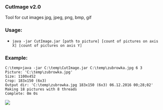 ### CutImage v2.0
Tool for cut images jpg, jpeg, png, bmp, gif

### Usage:
* `java -jar CutImage.jar [path to picture] [count of pictures on axis X] [count of pictures on axis Y]`

### Example:
```
C:\temp>java -jar C:\temp\CutImage.jar C:\temp\zubrowka.jpg 6 3
Picture: 'C:\temp\zubrowka.jpg'
Size: 1100x452
Crop: 183x150 (6x3)
Output dir: 'C:\temp\zubrowka.jpg 183x150 (6x3) 06.12.2016 00;28;02'
Making 18 pictures with 8 threads
Complete: 0m 0s
```

![](https://user-images.githubusercontent.com/8545291/83451567-e0e25880-a45f-11ea-996b-2c04f5d30fd2.png)
